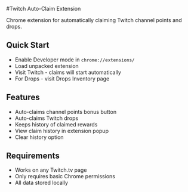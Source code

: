 #Twitch Auto-Claim Extension

Chrome extension for automatically claiming Twitch channel points and drops.

## Quick Start
* Enable Developer mode in `chrome://extensions/`
* Load unpacked extension
* Visit Twitch - claims will start automatically
* For Drops - visit Drops Inventory page

## Features
* Auto-claims channel points bonus button
* Auto-claims Twitch drops
* Keeps history of claimed rewards
* View claim history in extension popup
* Clear history option

## Requirements
* Works on any Twitch.tv page
* Only requires basic Chrome permissions
* All data stored locally

